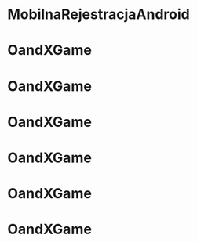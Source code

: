 # MobilnaRejestracjaAndroid
# OandXGame
# OandXGame
# OandXGame
# OandXGame
# OandXGame
# OandXGame
